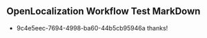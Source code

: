 ## OpenLocalization Workflow Test MarkDown
* 9c4e5eec-7694-4998-ba60-44b5cb95946a thanks!

<!--HONumber=Aug16_HO3-->



